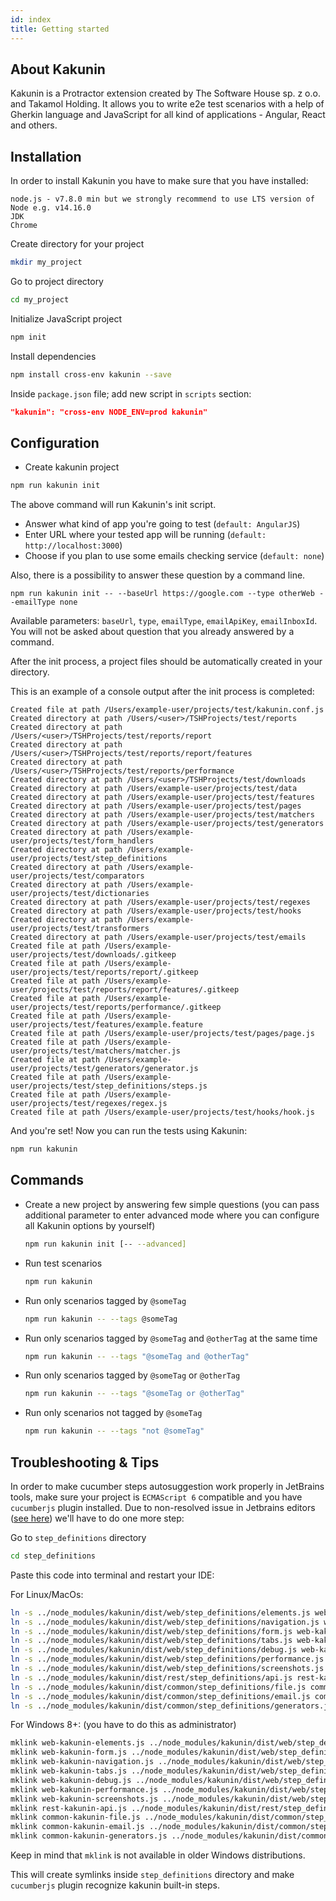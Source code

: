 ```yaml
---
id: index
title: Getting started
---
```


## About Kakunin

Kakunin is a Protractor extension created by The Software House sp. z o.o. and Takamol Holding. It allows you
to write e2e test scenarios with a help of Gherkin language and JavaScript for all kind of applications - Angular, React and others.

## Installation

In order to install Kakunin you have to make sure that you have installed:

```text
node.js - v7.8.0 min but we strongly recommend to use LTS version of Node e.g. v14.16.0
JDK
Chrome
```
  
Create directory for your project
```bash
mkdir my_project
```
    
Go to project directory 
```bash
cd my_project
```
    
Initialize JavaScript project
```bash
npm init
```

Install dependencies
```bash
npm install cross-env kakunin --save
```
    
Inside `package.json` file; add new script in `scripts` section:
```json
"kakunin": "cross-env NODE_ENV=prod kakunin"
``` 

## Configuration

* Create kakunin project
```bash
npm run kakunin init
```
The above command will run Kakunin's init script.
* Answer what kind of app you're going to test (`default: AngularJS`)
* Enter URL where your tested app will be running (`default: http://localhost:3000`)
* Choose if you plan to use some emails checking service (`default: none`)

Also, there is a possibility to answer these question by a command line.
```text
npm run kakunin init -- --baseUrl https://google.com --type otherWeb --emailType none
```
Available parameters: `baseUrl`, `type`, `emailType`, `emailApiKey`, `emailInboxId`.
You will not be asked about question that you already answered by a command.

After the init process, a project files should be automatically created in your directory.

This is an example of a console output after the init process is completed:
```text
Created file at path /Users/example-user/projects/test/kakunin.conf.js
Created directory at path /Users/<user>/TSHProjects/test/reports
Created directory at path /Users/<user>/TSHProjects/test/reports/report
Created directory at path /Users/<user>/TSHProjects/test/reports/report/features
Created directory at path /Users/<user>/TSHProjects/test/reports/performance
Created directory at path /Users/<user>/TSHProjects/test/downloads
Created directory at path /Users/example-user/projects/test/data
Created directory at path /Users/example-user/projects/test/features
Created directory at path /Users/example-user/projects/test/pages
Created directory at path /Users/example-user/projects/test/matchers
Created directory at path /Users/example-user/projects/test/generators
Created directory at path /Users/example-user/projects/test/form_handlers
Created directory at path /Users/example-user/projects/test/step_definitions
Created directory at path /Users/example-user/projects/test/comparators
Created directory at path /Users/example-user/projects/test/dictionaries
Created directory at path /Users/example-user/projects/test/regexes
Created directory at path /Users/example-user/projects/test/hooks
Created directory at path /Users/example-user/projects/test/transformers
Created directory at path /Users/example-user/projects/test/emails
Created file at path /Users/example-user/projects/test/downloads/.gitkeep
Created file at path /Users/example-user/projects/test/reports/report/.gitkeep
Created file at path /Users/example-user/projects/test/reports/report/features/.gitkeep
Created file at path /Users/example-user/projects/test/reports/performance/.gitkeep
Created file at path /Users/example-user/projects/test/features/example.feature
Created file at path /Users/example-user/projects/test/pages/page.js
Created file at path /Users/example-user/projects/test/matchers/matcher.js
Created file at path /Users/example-user/projects/test/generators/generator.js
Created file at path /Users/example-user/projects/test/step_definitions/steps.js
Created file at path /Users/example-user/projects/test/regexes/regex.js
Created file at path /Users/example-user/projects/test/hooks/hook.js
```

And you're set! Now you can run the tests using Kakunin:

```bash
npm run kakunin
```
  
  
## Commands

* Create a new project by answering few simple questions (you can pass additional parameter to enter advanced mode where you can configure all Kakunin options by yourself)

    ```bash 
    npm run kakunin init [-- --advanced]
    ``` 
* Run test scenarios

    ```bash
    npm run kakunin
    ```
* Run only scenarios tagged by `@someTag`

     ```bash
     npm run kakunin -- --tags @someTag
     ``` 
* Run only scenarios tagged by `@someTag` and `@otherTag` at the same time
 
    ```bash
    npm run kakunin -- --tags "@someTag and @otherTag"
    ```
 
* Run only scenarios tagged by `@someTag` or `@otherTag`
     
     ```bash
     npm run kakunin -- --tags "@someTag or @otherTag"
     ```
  
* Run only scenarios not tagged by `@someTag` 

    ```bash
    npm run kakunin -- --tags "not @someTag"
    ```

## Troubleshooting & Tips

In order to make cucumber steps autosuggestion work properly in JetBrains tools, make sure your project is `ECMAScript 6` compatible and you have `cucumberjs` plugin installed.
Due to non-resolved issue in Jetbrains editors ([see here](https://youtrack.jetbrains.com/issue/WEB-11505)) we'll have to do one more step:
 
Go to `step_definitions` directory
```bash
cd step_definitions
``` 

Paste this code into terminal and restart your IDE:

For Linux/MacOs:

```bash
ln -s ../node_modules/kakunin/dist/web/step_definitions/elements.js web-kakunin-elements.js
ln -s ../node_modules/kakunin/dist/web/step_definitions/navigation.js web-kakunin-navigation.js 
ln -s ../node_modules/kakunin/dist/web/step_definitions/form.js web-kakunin-form.js
ln -s ../node_modules/kakunin/dist/web/step_definitions/tabs.js web-kakunin-tabs.js
ln -s ../node_modules/kakunin/dist/web/step_definitions/debug.js web-kakunin-debug.js
ln -s ../node_modules/kakunin/dist/web/step_definitions/performance.js web-kakunin-performance.js 
ln -s ../node_modules/kakunin/dist/web/step_definitions/screenshots.js web-kakunin-screenshots.js 
ln -s ../node_modules/kakunin/dist/rest/step_definitions/api.js rest-kakunin-api.js
ln -s ../node_modules/kakunin/dist/common/step_definitions/file.js common-kakunin-file.js
ln -s ../node_modules/kakunin/dist/common/step_definitions/email.js common-kakunin-email.js
ln -s ../node_modules/kakunin/dist/common/step_definitions/generators.js common-kakunin-generators.js
```

For Windows 8+: (you have to do this as administrator)

```bash
mklink web-kakunin-elements.js ../node_modules/kakunin/dist/web/step_definitions/elements.js
mklink web-kakunin-form.js ../node_modules/kakunin/dist/web/step_definitions/form.js 
mklink web-kakunin-navigation.js ../node_modules/kakunin/dist/web/step_definitions/navigation.js 
mklink web-kakunin-tabs.js ../node_modules/kakunin/dist/web/step_definitions/tabs.js 
mklink web-kakunin-debug.js ../node_modules/kakunin/dist/web/step_definitions/debug.js 
mklink web-kakunin-performance.js ../node_modules/kakunin/dist/web/step_definitions/performance.js 
mklink web-kakunin-screenshots.js ../node_modules/kakunin/dist/web/step_definitions/screenshots.js 
mklink rest-kakunin-api.js ../node_modules/kakunin/dist/rest/step_definitions/api.js 
mklink common-kakunin-file.js ../node_modules/kakunin/dist/common/step_definitions/file.js 
mklink common-kakunin-email.js ../node_modules/kakunin/dist/common/step_definitions/email.js
mklink common-kakunin-generators.js ../node_modules/kakunin/dist/common/step_definitions/generators.js 
```

Keep in mind that `mklink` is not available in older Windows distributions.

This will create symlinks inside `step_definitions` directory and make `cucumberjs` plugin recognize kakunin built-in steps.
